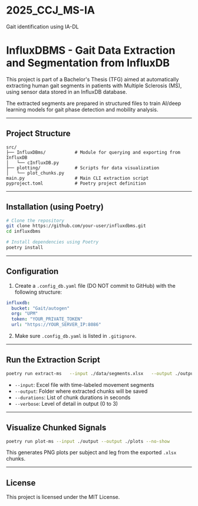 # 2025_CCJ_MS-IA
Gait identification using IA-DL


# InfluxDBMS - Gait Data Extraction and Segmentation from InfluxDB

This project is part of a Bachelor's Thesis (TFG) aimed at automatically extracting human gait segments in patients with Multiple Sclerosis (MS), using sensor data stored in an InfluxDB database.

The extracted segments are prepared in structured files to train AI/deep learning models for gait phase detection and mobility analysis.

---

## Project Structure

```
src/
├── InfluxDBms/           # Module for querying and exporting from InfluxDB
│   └── cInfluxDB.py
├── plotting/             # Scripts for data visualization
│   └── plot_chunks.py
main.py                   # Main CLI extraction script
pyproject.toml            # Poetry project definition
```

---

## Installation (using Poetry)

```bash
# Clone the repository
git clone https://github.com/your-user/influxdbms.git
cd influxdbms

# Install dependencies using Poetry
poetry install
```

---

## Configuration

1. Create a `.config_db.yaml` file (DO NOT commit to GitHub) with the following structure:

```yaml
influxdb:
  bucket: "Gait/autogen"
  org: "UPM"
  token: "YOUR_PRIVATE_TOKEN"
  url: "https://YOUR_SERVER_IP:8086"
```

2. Make sure `.config_db.yaml` is listed in `.gitignore`.

---

## Run the Extraction Script

```bash
poetry run extract-ms   --input ./data/segments.xlsx   --output ./output   --durations 5 10 15   --verbose 2
```

- `--input`: Excel file with time-labeled movement segments
- `--output`: Folder where extracted chunks will be saved
- `--durations`: List of chunk durations in seconds
- `--verbose`: Level of detail in output (0 to 3)

---

## Visualize Chunked Signals

```bash
poetry run plot-ms --input ./output --output ./plots --no-show
```

This generates PNG plots per subject and leg from the exported `.xlsx` chunks.

---

## License

This project is licensed under the MIT License.
